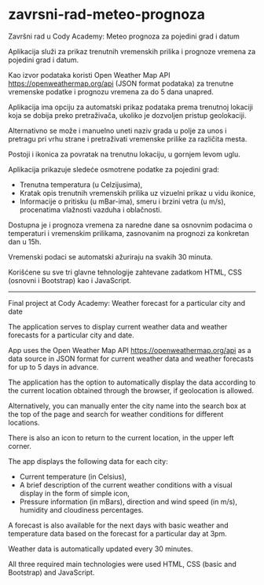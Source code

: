 # zavrsni-rad-meteo-prognoza
Završni rad u Cody Academy: Meteo prognoza za pojedini grad i datum

Aplikacija služi za prikaz trenutnih vremenskih prilika i prognoze vremena za pojedini grad i datum.

Kao izvor podataka koristi Open Weather Map API https://openweathermap.org/api (JSON format podataka) za trenutne vremenske podatke i prognozu vremena za do 5 dana unapred.

Aplikacija ima opciju za automatski prikaz podataka prema trenutnoj lokaciji koja se dobija preko pretraživača, ukoliko je dozvoljen pristup geolokaciji. 

Alternativno se može i manuelno uneti naziv grada u polje za unos i pretragu pri vrhu strane i pretraživati vremenske prilike za različita mesta.

Postoji i ikonica za povratak na trenutnu lokaciju, u gornjem levom uglu.

Aplikacija prikazuje sledeće osmotrene podatke za pojedini grad:
- Trenutna temperatura (u Celzijusima),
- Kratak opis trenutnih vremenskih prilika uz vizuelni prikaz u vidu ikonice,
- Informacije o pritisku (u mBar-ima), smeru i brzini vetra (u m/s), procenatima vlažnosti vazduha i oblačnosti.

Dostupna je i prognoza vremena za naredne dane sa osnovnim podacima o temperaturi i vremenskim prilikama, zasnovanim na prognozi za konkretan dan u 15h.

Vremenski podaci se automatski ažuriraju na svakih 30 minuta.

Korišćene su sve tri glavne tehnologije zahtevane zadatkom HTML, CSS (osnovni i Bootstrap) kao i JavaScript.

-------------------------------------------------------------------------------------------------------------------------------------

Final project at Cody Academy: Weather forecast for a particular city and date

The application serves to display current weather data and weather forecasts for a particular city and date.

App uses the Open Weather Map API https://openweathermap.org/api as a data source in JSON format for current weather data and weather forecasts for up to 5 days in advance.

The application has the option to automatically display the data according to the current location obtained through the browser, if geolocation is allowed.

Alternatively, you can manually enter the city name into the search box at the top of the page and search for weather conditions for different locations.

There is also an icon to return to the current location, in the upper left corner.

The app displays the following data for each city:
- Current temperature (in Celsius),
- A brief description of the current weather conditions with a visual display in the form of simple icon,
- Pressure information (in mBars), direction and wind speed (in m/s), humidity and cloudiness percentages.

A forecast is also available for the next days with basic weather and temperature data based on the forecast for a particular day at 3pm.

Weather data is automatically updated every 30 minutes.

All three required main technologies were used HTML, CSS (basic and Bootstrap) and JavaScript.

